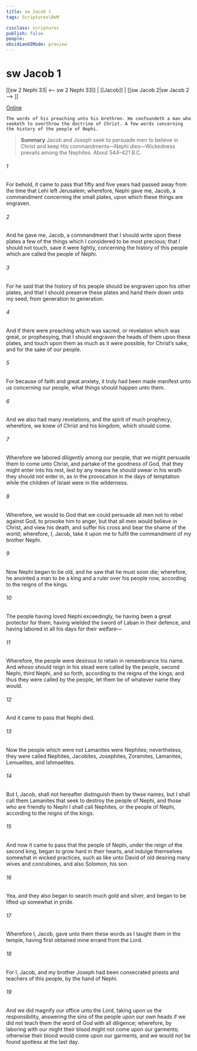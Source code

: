 ```yaml
---
title: sw Jacob 1
tags: Scriptures\BoM

cssclass: scriptures
publish: false
people:
obsidianUIMode: preview
---
```


# sw Jacob 1
[[sw 2 Nephi 33| <-- sw 2 Nephi 33]] | [[Jacob]] | [[sw Jacob 2|sw Jacob 2 --> ]]

[Online](https://churchofjesuschrist.org/study/scriptures/bofm/jacob/1?lang=eng)

```
The words of his preaching unto his brethren. He confoundeth a man who seeketh to overthrow the doctrine of Christ. A few words concerning the history of the people of Nephi.
```

> __Summary__
Jacob and Joseph seek to persuade men to believe in Christ and keep His commandments—Nephi dies—Wickedness prevails among the Nephites. About 544–421 B.C.

###### 1 
For behold, it came to pass that fifty and five years had passed away from the time that Lehi left Jerusalem; wherefore, Nephi gave me, Jacob, a commandment concerning the small plates, upon which these things are engraven.

###### 2 
And he gave me, Jacob, a commandment that I should write upon these plates a few of the things which I considered to be most precious; that I should not touch, save it were lightly, concerning the history of this people which are called the people of Nephi.

###### 3 
For he said that the history of his people should be engraven upon his other plates, and that I should preserve these plates and hand them down unto my seed, from generation to generation.

###### 4 
And if there were preaching which was sacred, or revelation which was great, or prophesying, that I should engraven the heads of them upon these plates, and touch upon them as much as it were possible, for Christ’s sake, and for the sake of our people.

###### 5 
For because of faith and great anxiety, it truly had been made manifest unto us concerning our people, what things should happen unto them.

###### 6 
And we also had many revelations, and the spirit of much prophecy; wherefore, we knew of Christ and his kingdom, which should come.

###### 7 
Wherefore we labored diligently among our people, that we might persuade them to come unto Christ, and partake of the goodness of God, that they might enter into his rest, lest by any means he should swear in his wrath they should not enter in, as in the provocation in the days of temptation while the children of Israel were in the wilderness.

###### 8 
Wherefore, we would to God that we could persuade all men not to rebel against God, to provoke him to anger, but that all men would believe in Christ, and view his death, and suffer his cross and bear the shame of the world; wherefore, I, Jacob, take it upon me to fulfil the commandment of my brother Nephi.

###### 9 
Now Nephi began to be old, and he saw that he must soon die; wherefore, he anointed a man to be a king and a ruler over his people now, according to the reigns of the kings.

###### 10 
The people having loved Nephi exceedingly, he having been a great protector for them, having wielded the sword of Laban in their defence, and having labored in all his days for their welfare—

###### 11 
Wherefore, the people were desirous to retain in remembrance his name. And whoso should reign in his stead were called by the people, second Nephi, third Nephi, and so forth, according to the reigns of the kings; and thus they were called by the people, let them be of whatever name they would.

###### 12 
And it came to pass that Nephi died.

###### 13 
Now the people which were not Lamanites were Nephites; nevertheless, they were called Nephites, Jacobites, Josephites, Zoramites, Lamanites, Lemuelites, and Ishmaelites.

###### 14 
But I, Jacob, shall not hereafter distinguish them by these names, but I shall call them Lamanites that seek to destroy the people of Nephi, and those who are friendly to Nephi I shall call Nephites, or the people of Nephi, according to the reigns of the kings.

###### 15 
And now it came to pass that the people of Nephi, under the reign of the second king, began to grow hard in their hearts, and indulge themselves somewhat in wicked practices, such as like unto David of old desiring many wives and concubines, and also Solomon, his son.

###### 16 
Yea, and they also began to search much gold and silver, and began to be lifted up somewhat in pride.

###### 17 
Wherefore I, Jacob, gave unto them these words as I taught them in the temple, having first obtained mine errand from the Lord.

###### 18 
For I, Jacob, and my brother Joseph had been consecrated priests and teachers of this people, by the hand of Nephi.

###### 19 
And we did magnify our office unto the Lord, taking upon us the responsibility, answering the sins of the people upon our own heads if we did not teach them the word of God with all diligence; wherefore, by laboring with our might their blood might not come upon our garments; otherwise their blood would come upon our garments, and we would not be found spotless at the last day.

